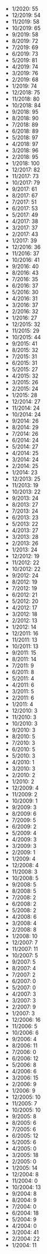 *  1/2020: 55
*  12/2019: 54
*  11/2019: 58
*  10/2019: 65
*  9/2019: 58
*  8/2019: 72
*  7/2019: 69
*  6/2019: 73
*  5/2019: 81
*  4/2019: 74
*  3/2019: 76
*  2/2019: 68
*  1/2019: 74
*  12/2018: 75
*  11/2018: 80
*  10/2018: 84
*  9/2018: 95
*  8/2018: 90
*  7/2018: 89
*  6/2018: 89
*  5/2018: 97
*  4/2018: 97
*  3/2018: 96
*  2/2018: 95
*  1/2018: 100
*  12/2017: 82
*  11/2017: 73
*  10/2017: 79
*  9/2017: 61
*  8/2017: 67
*  7/2017: 51
*  6/2017: 53
*  5/2017: 49
*  4/2017: 38
*  3/2017: 37
*  2/2017: 43
*  1/2017: 39
*  12/2016: 36
*  11/2016: 37
*  10/2016: 41
*  9/2016: 40
*  8/2016: 43
*  7/2016: 35
*  6/2016: 37
*  5/2016: 30
*  4/2016: 31
*  3/2016: 37
*  2/2016: 32
*  1/2016: 27
*  12/2015: 32
*  11/2015: 29
*  10/2015: 44
*  9/2015: 41
*  8/2015: 32
*  7/2015: 31
*  6/2015: 31
*  5/2015: 27
*  4/2015: 32
*  3/2015: 26
*  2/2015: 24
*  1/2015: 28
*  12/2014: 27
*  11/2014: 24
*  10/2014: 24
*  9/2014: 26
*  8/2014: 29
*  7/2014: 26
*  6/2014: 24
*  5/2014: 27
*  4/2014: 25
*  3/2014: 24
*  2/2014: 25
*  1/2014: 23
*  12/2013: 25
*  11/2013: 19
*  10/2013: 22
*  9/2013: 24
*  8/2013: 27
*  7/2013: 24
*  6/2013: 23
*  5/2013: 22
*  4/2013: 27
*  3/2013: 28
*  2/2013: 26
*  1/2013: 24
*  12/2012: 19
*  11/2012: 22
*  10/2012: 22
*  9/2012: 24
*  8/2012: 19
*  7/2012: 19
*  6/2012: 21
*  5/2012: 20
*  4/2012: 17
*  3/2012: 18
*  2/2012: 13
*  1/2012: 14
*  12/2011: 16
*  11/2011: 13
*  10/2011: 13
*  9/2011: 15
*  8/2011: 14
*  7/2011: 9
*  6/2011: 8
*  5/2011: 4
*  4/2011: 6
*  3/2011: 5
*  2/2011: 6
*  1/2011: 4
*  12/2010: 3
*  11/2010: 3
*  10/2010: 3
*  9/2010: 3
*  8/2010: 5
*  7/2010: 3
*  6/2010: 5
*  5/2010: 3
*  4/2010: 1
*  3/2010: 3
*  2/2010: 2
*  1/2010: 2
*  12/2009: 4
*  11/2009: 2
*  10/2009: 1
*  9/2009: 3
*  8/2009: 6
*  7/2009: 5
*  6/2009: 2
*  5/2009: 4
*  4/2009: 3
*  3/2009: 3
*  2/2009: 1
*  1/2009: 4
*  12/2008: 4
*  11/2008: 3
*  10/2008: 5
*  9/2008: 5
*  8/2008: 5
*  7/2008: 2
*  6/2008: 2
*  5/2008: 2
*  4/2008: 6
*  3/2008: 4
*  2/2008: 8
*  1/2008: 10
*  12/2007: 7
*  11/2007: 11
*  10/2007: 5
*  9/2007: 5
*  8/2007: 4
*  7/2007: 2
*  6/2007: 0
*  5/2007: 0
*  4/2007: 3
*  3/2007: 3
*  2/2007: 9
*  1/2007: 3
*  12/2006: 16
*  11/2006: 5
*  10/2006: 6
*  9/2006: 4
*  8/2006: 11
*  7/2006: 0
*  6/2006: 12
*  5/2006: 8
*  4/2006: 6
*  3/2006: 15
*  2/2006: 9
*  1/2006: 9
*  12/2005: 10
*  11/2005: 7
*  10/2005: 10
*  9/2005: 8
*  8/2005: 6
*  7/2005: 6
*  6/2005: 12
*  5/2005: 6
*  4/2005: 0
*  3/2005: 18
*  2/2005: 0
*  1/2005: 14
*  12/2004: 8
*  11/2004: 0
*  10/2004: 13
*  9/2004: 8
*  8/2004: 9
*  7/2004: 0
*  6/2004: 18
*  5/2004: 9
*  4/2004: 0
*  3/2004: 41
*  2/2004: 22
*  1/2004: 11